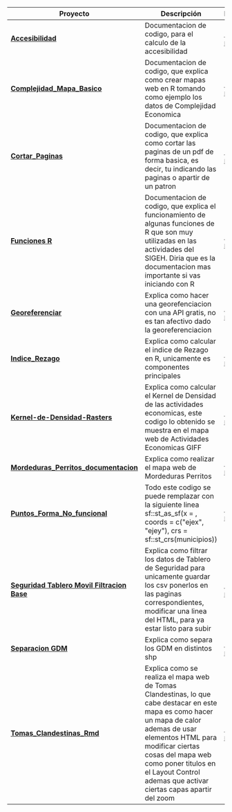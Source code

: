 | Proyecto | Descripción | Enlace |
|----------|-------------|--------|
| **[Accesibilidad](https://sigehgo.github.io/Documentacion-Codigos/Accesibilidad.html)** | Documentacion de codigo, para el calculo de la accesibilidad  | [🔗 Ver más](https://sigehgo.github.io/Documentacion-Codigos/Accesibilidad.html) |
| **[Complejidad_Mapa_Basico](https://sigehgo.github.io/Documentacion-Codigos/Complejidad_Mapa_Basico.html)** | Documentacion de codigo, que explica como crear mapas web en R tomando como ejemplo los datos de Complejidad Economica | [🔗 Ver más](https://sigehgo.github.io/Documentacion-Codigos/Complejidad_Mapa_Basico.html) |
| **[Cortar_Paginas](https://sigehgo.github.io/Documentacion-Codigos/Cortar_Paginas.html)** | Documentacion de codigo, que explica como cortar las paginas de un pdf de forma basica, es decir, tu indicando las paginas o apartir de un patron | [🔗 Ver más](https://sigehgo.github.io/Documentacion-Codigos/Cortar_Paginas.html) |
| **[Funciones R](https://sigehgo.github.io/Documentacion-Codigos/Funciones-R.html)** | Documentacion de codigo, que explica el funcionamiento de algunas funciones de R que son muy utilizadas en las actividades del SIGEH. Diria que es la documentacion mas importante si vas iniciando con R | [🔗 Ver más](https://sigehgo.github.io/Documentacion-Codigos/Funciones-R.html) |
| **[Georeferenciar](https://sigehgo.github.io/Documentacion-Codigos/Georeferenciar.html)** | Explica como hacer una georefenciacion con una API gratis, no es tan afectivo dado la georeferenciacion  | [🔗 Ver más](https://sigehgo.github.io/Documentacion-Codigos/Georeferenciar.html) |
| **[Indice_Rezago](https://sigehgo.github.io/Documentacion-Codigos/Indice_Rezago.html)** | Explica como calcular el indice de Rezago en R, unicamente es componentes principales | [🔗 Ver más](https://sigehgo.github.io/Documentacion-Codigos/Indice_Rezago.html) |
| **[Kernel-de-Densidad-Rasters](https://sigehgo.github.io/Documentacion-Codigos/Kernel-de-Densidad-Rasters.html)** | Explica como calcular el Kernel de Densidad de las actividades economicas, este codigo lo obtenido se muestra en el mapa web de Actividades Economicas GIFF | [🔗 Ver más](https://sigehgo.github.io/Documentacion-Codigos/Kernel-de-Densidad-Rasters.html) |
| **[Mordeduras_Perritos_documentacion](https://sigehgo.github.io/Documentacion-Codigos/Mordeduras_Perritos_documentacion.html)** | Explica como realizar el mapa web de Mordeduras Perritos | [🔗 Ver más](https://sigehgo.github.io/Documentacion-Codigos/Mordeduras_Perritos_documentacion.html) |
| **[Puntos_Forma_No_funcional](https://sigehgo.github.io/Documentacion-Codigos/Puntos_Forma_No_funcional.html)** | Todo este codigo se puede remplazar con la siguiente linea sf::st_as_sf(x = , coords = c("ejex", "ejey"), crs = sf::st_crs(municipios)) | [🔗 Ver más](https://sigehgo.github.io/Documentacion-Codigos/Puntos_Forma_No_funcional.html) |
| **[Seguridad Tablero Movil Filtracion Base](https://sigehgo.github.io/Documentacion-Codigos/Seguridad_Tablero_Movil_Filtracion_Base.html)** | Explica como filtrar los datos de Tablero de Seguridad para unicamente guardar los csv ponerlos en las paginas correspondientes, modificar una linea del HTML, para ya estar listo para subir| [🔗 Ver más](https://sigehgo.github.io/Documentacion-Codigos/Seguridad_Tablero_Movil_Filtracion_Base.html) |
| **[Separacion GDM](https://sigehgo.github.io/Documentacion-Codigos/Separacion_GDM.html)** | Explica como separa los GDM en distintos shp | [🔗 Ver más](https://sigehgo.github.io/Documentacion-Codigos/Separacion_GDM.html) |
| **[Tomas_Clandestinas_Rmd](https://sigehgo.github.io/Documentacion-Codigos/Tomas_Clandestinas_Rmd.Rmd)** | Explica como se realiza el mapa web de Tomas Clandestinas, lo que cabe destacar en este mapa es como hacer un mapa de calor ademas de usar elementos HTML para modificar ciertas cosas del mapa web como poner titulos en el Layout Control ademas que activar ciertas capas apartir del zoom| [🔗 Ver más](https://sigehgo.github.io/Documentacion-Codigos/Tomas_Clandestinas_Rmd.Rmd) |
